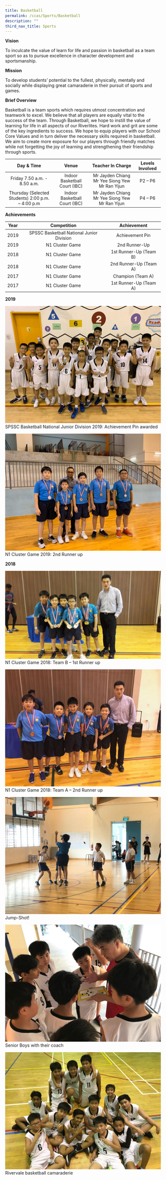 ```yaml
---
title: Basketball
permalink: /ccas/Sports/Basketball
description: ""
third_nav_title: Sports
---
```

**Vision**

To inculcate the value of learn for life and passion in basketball as a team sport so as to pursue excellence in character development and sportsmanship.  

  

**Mission**

To develop students’ potential to the fullest, physically, mentally and socially while displaying great camaraderie in their pursuit of sports and games.  
  

**Brief Overview**

Basketball is a team sports which requires utmost concentration and teamwork to excel. We believe that all players are equally vital to the success of the team. Through Basketball, we hope to instill the value of learning for life in all aspects of our Riverlites. Hard work and grit are some of the key ingredients to success. We hope to equip players with our School Core Values and in turn deliver the necessary skills required in basketball. We aim to create more exposure for our players through friendly matches while not forgetting the joy of learning and strengthening their friendship through sports.

| Day & Time | Venue | Teacher In Charge | Levels Involved |
|:---:|:---:|:---:|:---:|
|     Friday 7.50 a.m. - 8.50 a.m. |     Indoor Basketball Court (IBC) | Mr Jayden Chiang   Mr Yee Siong Yew   Mr Ran Yijun |     P2 – P6 |
| Thursday (Selected Students) 2:00 p.m. – 4:00 p.m | Indoor Basketball Court (IBC) | Mr Jayden Chiang   Mr Yee Siong Yew   Mr Ran Yijun | P4 – P6 |

**Achievements**

| Year | Competition | Achievement |
|:---:|:---:|:---:|
| 2019 | SPSSC Basketball National Junior Division | Achievement Pin |
| 2019 | N1 Cluster Game | 2nd Runner-Up |
| 2018 | N1 Cluster Game | 1st Runner-Up (Team B)  |
|  2018 | N1 Cluster Game  | 2nd Runner-Up (Team A)   |
|  2017 | N1 Cluster Game  | Champion (Team A)   |
|  2017 | N1 Cluster Game  | 1st Runner-Up (Team A)   |

**2019**

![](/images/Sports/Basketball/photo6172524464789631373.jpg)
SPSSC Basketball National Junior Division 2019: Achievement Pin awarded

![](/images/Sports/Basketball/photo6172524464789631372.jpg)
N1 Cluster Game 2019: 2nd Runner up

**2018**

![](/images/Sports/Basketball/photo6172524464789631367.jpg)
N1 Cluster Game 2018: Team B – 1st Runner up

![](/images/Sports/Basketball/photo6172524464789631371.jpg)
N1 Cluster Game 2018: Team A – 2nd Runner up

![](/images/Sports/Basketball/photo6172524464789631368.jpg)
Jump-Shot!

![](/images/Sports/Basketball/photo6172524464789631369.jpg)
Senior Boys with their coach

![](/images/Sports/Basketball/photo6172524464789631370.jpg)
Rivervale basketball camaraderie